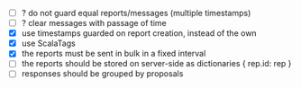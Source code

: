 - [ ] ? do not guard equal reports/messages (multiple timestamps)
- [ ] ? clear messages with passage of time
- [x] use timestamps guarded on report creation, instead of the own
- [x] use ScalaTags
- [x] the reports must be sent in bulk in a fixed interval
- [ ] the reports should be stored on server-side as dictionaries { rep.id:  rep }
- [ ] responses should be grouped by proposals